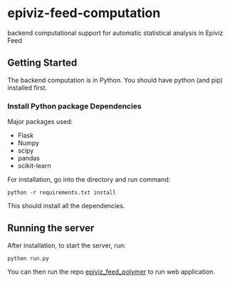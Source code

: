 # epiviz-feed-computation

backend computational support for automatic statistical analysis in Epiviz Feed

## Getting Started

The backend computation is in Python. You should have python (and pip) installed first.

### Install Python package Dependencies

Major packages used:

* Flask
* Numpy
* scipy
* pandas
* scikit-learn

For installation, go into the directory and run command:

`python -r requirements.txt install`

This should install all the dependencies.

## Running the server

After installation, to start the server, run:

`python run.py`

You can then run the repo [epiviz_feed_polymer](https://github.com/epiviz/epiviz_feed_polymer) to run web application.
